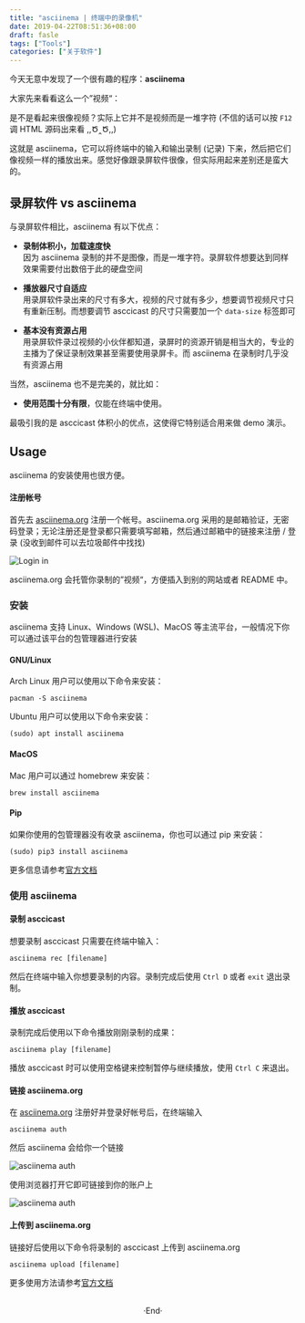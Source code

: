 ```yaml
---
title: "asciinema | 终端中的录像机"
date: 2019-04-22T08:51:36+08:00
draft: fasle
tags: ["Tools"]
categories: ["关于软件"]
---
```

<!-- 
![](https://mogeko.github.io/blog-images/r/057/)
{{< spoiler >}}{{< /spoiler >}}
&emsp;&emsp;
 -->

今天无意中发现了一个很有趣的程序：**asciinema**

大家先来看看这么一个”视频“：

<script id="asciicast-113463" src="https://asciinema.org/a/113463.js" async></script>

是不是看起来很像视频？实际上它并不是视频而是一堆字符 (不信的话可以按 `F12` 调 HTML 源码出来看 ,,Ծ‸Ծ,,)

这就是 asciinema，它可以将终端中的输入和输出录制 (记录) 下来，然后把它们像视频一样的播放出来。感觉好像跟录屏软件很像，但实际用起来差别还是蛮大的。

## 录屏软件 vs asciinema

与录屏软件相比，asciinema 有以下优点：

- **录制体积小，加载速度快**<br>因为 asciinema 录制的并不是图像，而是一堆字符。录屏软件想要达到同样效果需要付出数倍于此的硬盘空间

- **播放器尺寸自适应**<br>用录屏软件录出来的尺寸有多大，视频的尺寸就有多少，想要调节视频尺寸只有重新压制。而想要调节 asccicast 的尺寸只需要加一个 `data-size` 标签即可
- **基本没有资源占用**<br>用录屏软件录过视频的小伙伴都知道，录屏时的资源开销是相当大的，专业的主播为了保证录制效果甚至需要使用录屏卡。而 asciinema 在录制时几乎没有资源占用

当然，asciinema 也不是完美的，就比如：

- **使用范围十分有限**，仅能在终端中使用。

最吸引我的是 asccicast 体积小的优点，这使得它特别适合用来做 demo 演示。

## Usage

asciinema 的安装使用也很方便。

#### 注册帐号

首先去 [asciinema.org](https://asciinema.org/login/new) 注册一个帐号。asciinema.org 采用的是邮箱验证，无密码登录；无论注册还是登录都只需要填写邮箱，然后通过邮箱中的链接来注册 / 登录 (没收到邮件可以去垃圾邮件中找找)

![Login in](https://mogeko.github.io/blog-images/r/057/login.png)

asciinema.org 会托管你录制的”视频“，方便插入到别的网站或者 README 中。

### 安装

asciinema 支持 Linux、Windows (WSL)、MacOS 等主流平台，一般情况下你可以通过该平台的包管理器进行安装

#### GNU/Linux

Arch Linux 用户可以使用以下命令来安装：

```plaintext
pacman -S asciinema
```

Ubuntu 用户可以使用以下命令来安装：

```plaintext
(sudo) apt install asciinema
```

#### MacOS

Mac 用户可以通过 homebrew 来安装：

```plaintext
brew install asciinema
```

#### Pip

如果你使用的包管理器没有收录 asciinema，你也可以通过 pip 来安装：

```plaintext
(sudo) pip3 install asciinema
```

更多信息请参考[官方文档](https://asciinema.org/docs/installation)

### 使用 asciinema

#### 录制 asccicast

想要录制 asccicast 只需要在终端中输入：

```plaintext
asciinema rec [filename]
```

然后在终端中输入你想要录制的内容。录制完成后使用 `Ctrl D` 或者 `exit` 退出录制。

#### 播放 asccicast

录制完成后使用以下命令播放刚刚录制的成果：

```plaintext
asciinema play [filename]
```

播放 asccicast 时可以使用空格键来控制暂停与继续播放，使用 `Ctrl C` 来退出。

#### 链接 asciinema.org

在 [asciinema.org](https://asciinema.org/login/new) 注册好并登录好帐号后，在终端输入

```plaintext
asciinema auth
```

然后 asciinema 会给你一个链接

![asciinema auth](https://mogeko.github.io/blog-images/r/057/auth_1.png)

使用浏览器打开它即可链接到你的账户上

![asciinema auth](https://mogeko.github.io/blog-images/r/057/auth_2.png)

#### 上传到 asciinema.org

链接好后使用以下命令将录制的 asccicast 上传到 asciinema.org

```plaintext
asciinema upload [filename]
```

更多使用方法请参考[官方文档](https://asciinema.org/docs/usage)

<br>

<center>  ·End·  </center>
